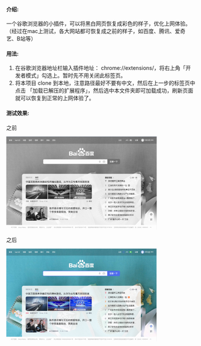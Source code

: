 #### 介绍:
一个谷歌浏览器的小插件，可以将黑白网页恢复成彩色的样子，优化上网体验。 （经过在mac上测试，各大网站都可恢复成之前的样子，如百度、腾讯、爱奇艺、B站等）
#### 用法:
1. 在谷歌浏览器地址栏输入插件地址： chrome://extensions/，将右上角「开发者模式」勾选上。暂时先不用关闭此标签页。
2.  将本项目 clone 到本地，注意路径最好不要有中文，然后在上一步的标签页中 点击 「加载已解压的扩展程序」，然后选中本文件夹即可加载成功，刷新页面就可以恢复到正常的上网体验了。
#### 测试效果: 
<p>之前</p>
 <img src="./img/gray.png" width="400" />  

<p>之后</p>
<img src="./img/color.png"  width="400"/>
